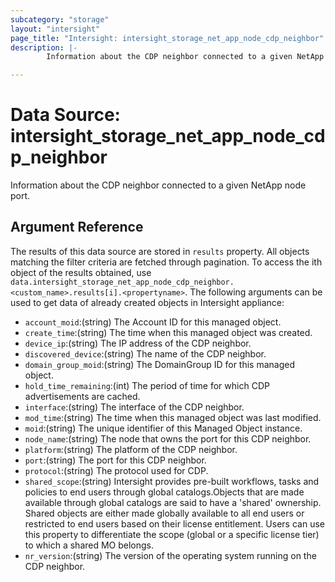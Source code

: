 ```yaml
---
subcategory: "storage"
layout: "intersight"
page_title: "Intersight: intersight_storage_net_app_node_cdp_neighbor"
description: |-
        Information about the CDP neighbor connected to a given NetApp node port.

---
```


# Data Source: intersight_storage_net_app_node_cdp_neighbor
Information about the CDP neighbor connected to a given NetApp node port.
## Argument Reference
The results of this data source are stored in `results` property.
All objects matching the filter criteria are fetched through pagination.
To access the ith object of the results obtained, use `data.intersight_storage_net_app_node_cdp_neighbor.<custom_name>.results[i].<propertyname>`.
The following arguments can be used to get data of already created objects in Intersight appliance:
* `account_moid`:(string) The Account ID for this managed object. 
* `create_time`:(string) The time when this managed object was created. 
* `device_ip`:(string) The IP address of the CDP neighbor. 
* `discovered_device`:(string) The name of the CDP neighbor. 
* `domain_group_moid`:(string) The DomainGroup ID for this managed object. 
* `hold_time_remaining`:(int) The period of time for which CDP advertisements are cached. 
* `interface`:(string) The interface of the CDP neighbor. 
* `mod_time`:(string) The time when this managed object was last modified. 
* `moid`:(string) The unique identifier of this Managed Object instance. 
* `node_name`:(string) The node that owns the port for this CDP neighbor. 
* `platform`:(string) The platform of the CDP neighbor. 
* `port`:(string) The port for this CDP neighbor. 
* `protocol`:(string) The protocol used for CDP. 
* `shared_scope`:(string) Intersight provides pre-built workflows, tasks and policies to end users through global catalogs.Objects that are made available through global catalogs are said to have a 'shared' ownership. Shared objects are either made globally available to all end users or restricted to end users based on their license entitlement. Users can use this property to differentiate the scope (global or a specific license tier) to which a shared MO belongs. 
* `nr_version`:(string) The version of the operating system running on the CDP neighbor. 
 
